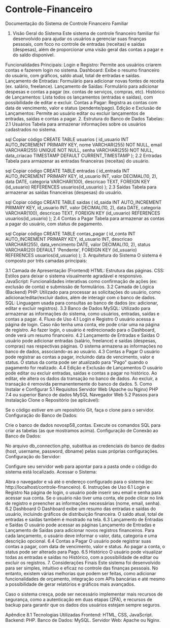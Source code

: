 # Controle-Financeiro

Documentação do Sistema de Controle Financeiro Familiar
1. Visão Geral do Sistema
Este sistema de controle financeiro familiar foi desenvolvido para ajudar os usuários a gerenciar suas finanças pessoais, com foco no controle de entradas (receitas) e saídas (despesas), além de proporcionar uma visão geral das contas a pagar e do saldo disponível.

Funcionalidades Principais:
Login e Registro: Permite aos usuários criarem contas e fazerem login no sistema.
Dashboard: Exibe o resumo financeiro do usuário, com gráficos, saldo atual, total de entradas e saídas.
Lançamento de Entradas: Formulário para adicionar novas fontes de receita (ex. salário, freelance).
Lançamento de Saídas: Formulário para adicionar despesas e contas a pagar (ex. contas de serviços, compras, etc).
Histórico de Lançamentos: Lista todos os lançamentos (entradas e saídas), com possibilidade de editar e excluir.
Contas a Pagar: Registra as contas com data de vencimento, valor e status (pendente/pago).
Edição e Exclusão de Lançamentos: Permite ao usuário editar ou excluir lançamentos de entradas, saídas e contas a pagar.
2. Estrutura do Banco de Dados
Tabelas:
2.1 Usuários
Tabela para armazenar informações sobre os usuários cadastrados no sistema.

sql
Copiar código
CREATE TABLE usuarios (
    id_usuario INT AUTO_INCREMENT PRIMARY KEY,
    nome VARCHAR(255) NOT NULL,
    email VARCHAR(255) UNIQUE NOT NULL,
    senha VARCHAR(255) NOT NULL,
    data_criacao TIMESTAMP DEFAULT CURRENT_TIMESTAMP
);
2.2 Entradas
Tabela para armazenar as entradas financeiras (receitas) do usuário.

sql
Copiar código
CREATE TABLE entradas (
    id_entrada INT AUTO_INCREMENT PRIMARY KEY,
    id_usuario INT,
    valor DECIMAL(10, 2),
    data DATE,
    categoria VARCHAR(100),
    descricao TEXT,
    FOREIGN KEY (id_usuario) REFERENCES usuarios(id_usuario)
);
2.3 Saídas
Tabela para armazenar as saídas financeiras (despesas) do usuário.

sql
Copiar código
CREATE TABLE saidas (
    id_saida INT AUTO_INCREMENT PRIMARY KEY,
    id_usuario INT,
    valor DECIMAL(10, 2),
    data DATE,
    categoria VARCHAR(100),
    descricao TEXT,
    FOREIGN KEY (id_usuario) REFERENCES usuarios(id_usuario)
);
2.4 Contas a Pagar
Tabela para armazenar as contas a pagar do usuário, com status de pagamento.

sql
Copiar código
CREATE TABLE contas_pagar (
    id_conta INT AUTO_INCREMENT PRIMARY KEY,
    id_usuario INT,
    descricao VARCHAR(255),
    data_vencimento DATE,
    valor DECIMAL(10, 2),
    status VARCHAR(20) DEFAULT 'Pendente',
    FOREIGN KEY (id_usuario) REFERENCES usuarios(id_usuario)
);
3. Arquitetura do Sistema
O sistema é composto por três camadas principais:

3.1 Camada de Apresentação (Frontend)
HTML: Estrutura das páginas.
CSS: Estilos para deixar o sistema visualmente agradável e responsivo.
JavaScript: Funcionalidades interativas como confirmação de ações (ex: exclusão de conta) e submissão de formulários.
3.2 Camada de Lógica (Backend)
PHP: Utilizado para processar as solicitações do usuário, como adicionar/editar/excluir dados, além de interagir com o banco de dados.
SQL: Linguagem usada para consultas ao banco de dados (ex: adicionar, editar e excluir registros).
3.3 Banco de Dados
MySQL: Utilizado para armazenar as informações do sistema, como usuários, entradas, saídas e contas a pagar.
4. Fluxo de Uso
4.1 Login e Registro
O usuário acessa a página de login.
Caso não tenha uma conta, ele pode criar uma na página de registro.
Ao fazer login, o usuário é redirecionado para o Dashboard, onde verá um resumo financeiro.
4.2 Lançamento de Entradas e Saídas
O usuário pode adicionar entradas (salário, freelance) e saídas (despesas, compras) nas respectivas páginas.
O sistema armazena as informações no banco de dados, associando-as ao usuário.
4.3 Contas a Pagar
O usuário pode registrar as contas a pagar, incluindo data de vencimento, valor e status.
O status da conta pode ser atualizado para "Pago" quando o pagamento for realizado.
4.4 Edição e Exclusão de Lançamentos
O usuário pode editar ou excluir entradas, saídas e contas a pagar no histórico.
Ao editar, ele altera os dados da transação no banco de dados.
Ao excluir, a transação é removida permanentemente do banco de dados.
5. Como Instalar e Configurar
5.1 Requisitos
Servidor Web (Apache ou Nginx)
PHP 7.4 ou superior
Banco de dados MySQL
Navegador Web
5.2 Passos para Instalação
Clone o Repositório (se aplicável):

Se o código estiver em um repositório Git, faça o clone para o servidor.
Configuração do Banco de Dados:

Crie o banco de dados novosp58_contas.
Execute os comandos SQL para criar as tabelas (as que mostramos acima).
Configuração de Conexão ao Banco de Dados:

No arquivo db_connection.php, substitua as credenciais do banco de dados (host, username, password, dbname) pelas suas próprias configurações.
Configuração do Servidor:

Configure seu servidor web para apontar para a pasta onde o código do sistema está localizado.
Acessar o Sistema:

Abra o navegador e vá até o endereço configurado para o sistema (ex: http://localhost/controle-financeiro).
6. Instruções de Uso
6.1 Login e Registro
Na página de login, o usuário pode inserir seu email e senha para acessar sua conta.
Se o usuário não tiver uma conta, ele pode clicar no link de registro e preencher as informações necessárias (nome, email, senha).
6.2 Dashboard
O Dashboard exibe um resumo das entradas e saídas do usuário, incluindo gráficos de distribuição financeira.
O saldo atual, total de entradas e saídas também é mostrado na tela.
6.3 Lançamento de Entradas e Saídas
O usuário pode acessar as páginas Lançamento de Entradas e Lançamento de Saídas para adicionar novos registros financeiros.
Para cada lançamento, o usuário deve informar o valor, data, categoria e uma descrição opcional.
6.4 Contas a Pagar
O usuário pode registrar suas contas a pagar, com data de vencimento, valor e status.
Ao pagar a conta, o status pode ser alterado para Pago.
6.5 Histórico
O usuário pode visualizar todas as entradas e saídas no Histórico, com a possibilidade de editar ou excluir os registros.
7. Considerações Finais
Este sistema foi desenvolvido para ser simples, intuitivo e eficaz no controle das finanças pessoais. No entanto, existem várias melhorias que podem ser feitas, como adicionar funcionalidades de orçamento, integração com APIs bancárias e até mesmo a possibilidade de gerar relatórios e gráficos mais avançados.

Caso o sistema cresça, pode ser necessário implementar mais recursos de segurança, como a autenticação em duas etapas (2FA), e recursos de backup para garantir que os dados dos usuários estejam sempre seguros.

Apêndice
8.1 Tecnologias Utilizadas
Frontend: HTML, CSS, JavaScript.
Backend: PHP.
Banco de Dados: MySQL.
Servidor Web: Apache ou Nginx.
